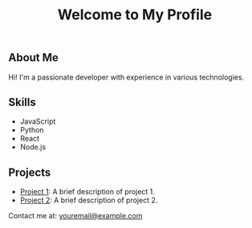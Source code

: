 <!DOCTYPE html>
<html lang="en">
<head>
    <meta charset="UTF-8">
    <meta name="viewport" content="width=device-width, initial-scale=1.0">
    <title>My Skills and Projects</title>
</head>
<body>
    <header>
        <h1>Welcome to My Profile</h1>
    </header>
    <section>
        <h2>About Me</h2>
        <p>Hi! I'm a passionate developer with experience in various technologies.</p>
    </section>
    <section>
        <h2>Skills</h2>
        <ul>
            <li>JavaScript</li>
            <li>Python</li>
            <li>React</li>
            <li>Node.js</li>
        </ul>
    </section>
    <section>
        <h2>Projects</h2>
        <ul>
            <li><a href="https://github.com/yourusername/project1">Project 1</a>: A brief description of project 1.</li>
            <li><a href="https://github.com/yourusername/project2">Project 2</a>: A brief description of project 2.</li>
        </ul>
    </section>
    <footer>
        <p>Contact me at: <a href="mailto:youremail@example.com">youremail@example.com</a></p>
    </footer>
</body>
</html>